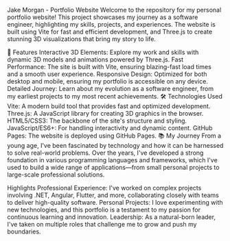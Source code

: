 Jake Morgan - Portfolio Website
Welcome to the repository for my personal portfolio website! This project showcases my journey as a software engineer, highlighting my skills, projects, and experiences. The website is built using Vite for fast and efficient development, and Three.js to create stunning 3D visualizations that bring my story to life.

🚀 Features
Interactive 3D Elements: Explore my work and skills with dynamic 3D models and animations powered by Three.js.
Fast Performance: The site is built with Vite, ensuring blazing-fast load times and a smooth user experience.
Responsive Design: Optimized for both desktop and mobile, ensuring my portfolio is accessible on any device.
Detailed Journey: Learn about my evolution as a software engineer, from my earliest projects to my most recent achievements.
🛠️ Technologies Used
Vite: A modern build tool that provides fast and optimized development.
Three.js: A JavaScript library for creating 3D graphics in the browser.
HTML5/CSS3: The backbone of the site's structure and styling.
JavaScript/ES6+: For handling interactivity and dynamic content.
GitHub Pages: The website is deployed using GitHub Pages.
📚 My Journey
From a young age, I've been fascinated by technology and how it can be harnessed to solve real-world problems. Over the years, I've developed a strong foundation in various programming languages and frameworks, which I've used to build a wide range of applications—from small personal projects to large-scale professional solutions.

Highlights
Professional Experience: I've worked on complex projects involving .NET, Angular, Flutter, and more, collaborating closely with teams to deliver high-quality software.
Personal Projects: I love experimenting with new technologies, and this portfolio is a testament to my passion for continuous learning and innovation.
Leadership: As a natural-born leader, I've taken on multiple roles that challenge me to grow and push my boundaries.
